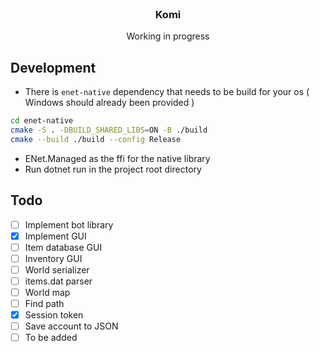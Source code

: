 <br/>
<div align="center">
<h3 align="center">Komi</h3>
<p align="center">
Working in progress
</p>
</div>

## Development

- There is `enet-native` dependency that needs to be build for your os ( Windows should already been provided )
```bash
cd enet-native
cmake -S . -DBUILD_SHARED_LIBS=ON -B ./build
cmake --build ./build --config Release
```
- ENet.Managed as the ffi for the native library
- Run dotnet run in the project root directory

## Todo
- [ ] Implement bot library
- [x] Implement GUI
- [ ] Item database GUI
- [ ] Inventory GUI
- [ ] World serializer
- [ ] items.dat parser
- [ ] World map
- [ ] Find path
- [x] Session token
- [ ] Save account to JSON
- [ ] To be added
